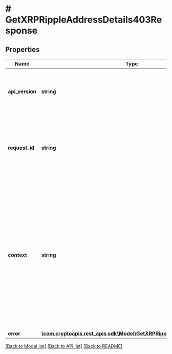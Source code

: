 # # GetXRPRippleAddressDetails403Response

## Properties

Name | Type | Description | Notes
------------ | ------------- | ------------- | -------------
**api_version** | **string** | Specifies the version of the API that incorporates this endpoint. |
**request_id** | **string** | Defines the ID of the request. The &#x60;requestId&#x60; is generated by Crypto APIs and it&#39;s unique for every request. |
**context** | **string** | In batch situations the user can use the context to correlate responses with requests. This property is present regardless of whether the response was successful or returned as an error. &#x60;context&#x60; is specified by the user. | [optional]
**error** | [**\com.cryptoapis.rest_apis.sdk\Model\GetXRPRippleAddressDetailsE403**](GetXRPRippleAddressDetailsE403.md) |  |

[[Back to Model list]](../../README.md#models) [[Back to API list]](../../README.md#endpoints) [[Back to README]](../../README.md)
